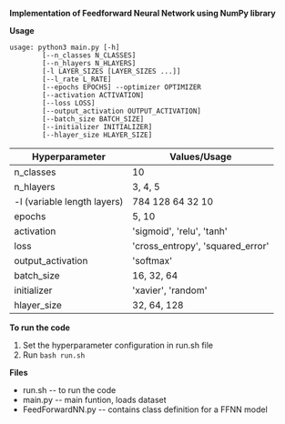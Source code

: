 **Implementation of Feedforward Neural Network using NumPy library**



**Usage**
```
usage: python3 main.py [-h] 
		[--n_classes N_CLASSES] 
		[--n_hlayers N_HLAYERS]
		[-l LAYER_SIZES [LAYER_SIZES ...]]
		[--l_rate L_RATE]
		[--epochs EPOCHS] --optimizer OPTIMIZER
		[--activation ACTIVATION]
		[--loss LOSS]               	
		[--output_activation OUTPUT_ACTIVATION]      		
		[--batch_size BATCH_SIZE] 
		[--initializer INITIALIZER]               	
		[--hlayer_size HLAYER_SIZE]
```

Hyperparameter | Values/Usage
-------------------- | --------------------
n_classes | 10
n_hlayers | 3, 4, 5
-l (variable length layers) | 784 128 64 32 10
epochs | 5, 10
activation | 'sigmoid', 'relu', 'tanh'
loss | 'cross_entropy', 'squared_error'
output_activation | 'softmax'
batch_size | 16, 32, 64
initializer | 'xavier', 'random'
hlayer_size | 32, 64, 128


**To run the code**

1. Set the hyperparameter configuration in run.sh file
2. Run `bash run.sh`

**Files**

* run.sh -- to run the code
* main.py -- main funtion, loads dataset
* FeedForwardNN.py -- contains class definition for a FFNN model

